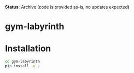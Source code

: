 **Status:** Archive (code is provided as-is, no updates expected)

# gym-labyrinth


# Installation

```bash
cd gym-labyrinth
pip install -e .
```

